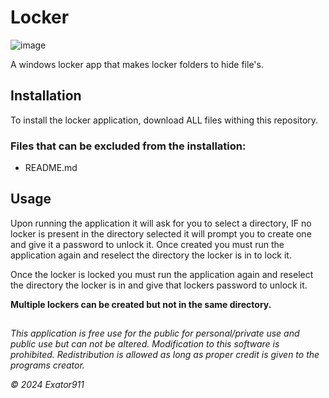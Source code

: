 # Locker

![image](https://cdn.icon-icons.com/icons2/1222/PNG/512/1492616975-10-locker-wallet-safe-protection-secure-google_83404.png)

A windows locker app that makes locker folders to hide file's.

## Installation

To install the locker application, download ALL files withing this repository.

### Files that can be excluded from the installation:

- README.md

## Usage

Upon running the application it will ask for you to select a directory, IF no locker is present in the directory selected it will prompt you to create one and give it a password to unlock it. Once created you must run the application again and reselect the directory the locker is in to lock it.

Once the locker is locked you must run the application again and reselect the directory the locker is in and give that lockers password to unlock it.

**Multiple lockers can be created but not in the same directory.**

##

_This application is free use for the public for personal/private use and public use but can not be altered. Modification to this software is prohibited. Redistribution is allowed as long as proper credit is given to the programs creator._

_© 2024 Exator911_
